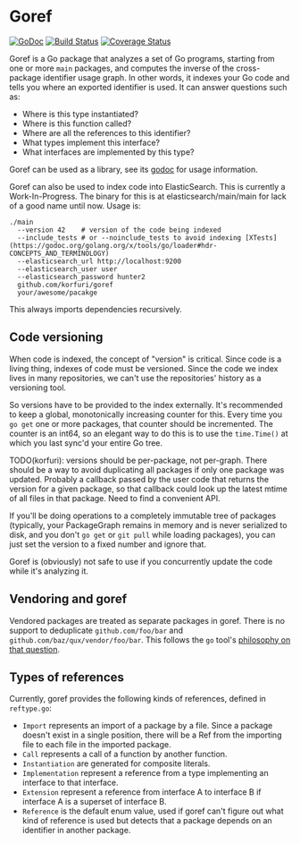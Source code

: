 # Goref

[![GoDoc](https://godoc.org/github.com/korfuri/goref?status.svg)](http://godoc.org/github.com/korfuri/goref)
[![Build Status](https://travis-ci.org/korfuri/goref.svg?branch=master)](https://travis-ci.org/korfuri/goref)
[![Coverage Status](https://coveralls.io/repos/github/korfuri/goref/badge.svg?branch=master)](https://coveralls.io/github/korfuri/goref?branch=master)

Goref is a Go package that analyzes a set of Go programs, starting
from one or more `main` packages, and computes the inverse of the
cross-package identifier usage graph. In other words, it indexes your
Go code and tells you where an exported identifier is used. It can
answer questions such as:

* Where is this type instantiated?
* Where is this function called?
* Where are all the references to this identifier?
* What types implement this interface?
* What interfaces are implemented by this type?

Goref can be used as a library, see
its [godoc](http://godoc.org/github.com/korfuri/goref) for usage
information.

Goref can also be used to index code into ElasticSearch. This is
currently a Work-In-Progress. The binary for this is at
elasticsearch/main/main for lack of a good name until now. Usage is:

    ./main
	  --version 42    # version of the code being indexed
	  --include_tests # or --noinclude_tests to avoid indexing [XTests](https://godoc.org/golang.org/x/tools/go/loader#hdr-CONCEPTS_AND_TERMINOLOGY)
	  --elasticsearch_url http://localhost:9200
	  --elasticsearch_user user
	  --elasticsearch_password hunter2
	  github.com/korfuri/goref
	  your/awesome/pacakge

This always imports dependencies recursively.

## Code versioning

When code is indexed, the concept of "version" is critical. Since code
is a living thing, indexes of code must be versioned. Since the code
we index lives in many repositories, we can't use the repositories'
history as a versioning tool.

So versions have to be provided to the index externally. It's
recommended to keep a global, monotonically increasing counter for
this. Every time you `go get` one or more packages, that counter
should be incremented. The counter is an int64, so an elegant way to
do this is to use the `time.Time()` at which you last sync'd your entire
Go tree.

TODO(korfuri): versions should be per-package, not per-graph. There
should be a way to avoid duplicating all packages if only one package
was updated. Probably a callback passed by the user code that returns
the version for a given package, so that callback could look up the
latest mtime of all files in that package. Need to find a convenient
API.

If you'll be doing operations to a completely immutable tree of
packages (typically, your PackageGraph remains in memory and is never
serialized to disk, and you don't `go get` or `git pull` while loading
packages), you can just set the version to a fixed number and ignore
that.

Goref is (obviously) not safe to use if you concurrently update the
code while it's analyzing it.

## Vendoring and goref

Vendored packages are treated as separate packages in goref. There is
no support to deduplicate `github.com/foo/bar` and
`github.com/baz/qux/vendor/foo/bar`. This follows the `go`
tool's
[philosophy on that question](https://docs.google.com/document/d/1Bz5-UB7g2uPBdOx-rw5t9MxJwkfpx90cqG9AFL0JAYo/edit).

## Types of references

Currently, goref provides the following kinds of references, defined
in `reftype.go`:

* `Import` represents an import of a package by a file. Since a
  package doesn't exist in a single position, there will be a Ref
  from the importing file to each file in the imported package.
* `Call` represents a call of a function by another function.
* `Instantiation` are generated for composite literals.
* `Implementation` represent a reference from a type implementing an
  interface to that interface.
* `Extension` represent a reference from interface A to interface B if
  interface A is a superset of interface B.
* `Reference` is the default enum value, used if goref can't figure
  out what kind of reference is used but detects that a package
  depends on an identifier in another package.

